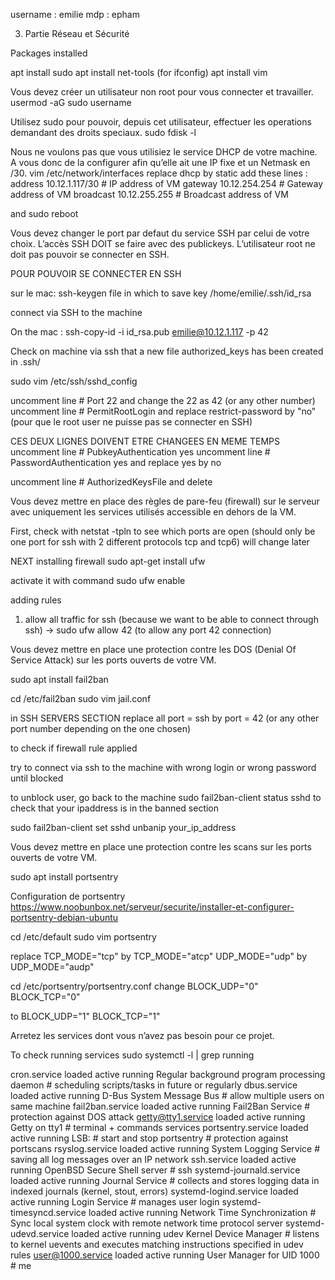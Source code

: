 username : emilie
mdp : epham

3. Partie Réseau et Sécurité

Packages installed

apt install sudo
apt install net-tools (for ifconfig)
apt install vim

Vous devez créer un utilisateur non root pour vous connecter et travailler.
usermod -aG sudo username

Utilisez sudo pour pouvoir, depuis cet utilisateur, effectuer les operations demandant des droits speciaux.
sudo fdisk -l

Nous ne voulons pas que vous utilisiez le service DHCP de votre machine. A vous
donc de la configurer afin qu’elle ait une IP fixe et un Netmask en /30.
vim /etc/network/interfaces
replace dhcp by static
add these lines :
address 10.12.1.117/30 # IP address of VM
gateway 10.12.254.254 # Gateway address of VM
broadcast 10.12.255.255 # Broadcast address of VM

and sudo reboot

Vous devez changer le port par defaut du service SSH par celui de votre choix.
L’accès SSH DOIT se faire avec des publickeys. L’utilisateur root ne doit pas
pouvoir se connecter en SSH.

POUR POUVOIR SE CONNECTER EN SSH

sur le mac:
ssh-keygen
file in which to save key /home/emilie/.ssh/id_rsa

connect via SSH to the machine

On the mac :
ssh-copy-id -i id_rsa.pub emilie@10.12.1.117 -p 42

Check on machine via ssh that a new file authorized_keys has been created in .ssh/


sudo vim /etc/ssh/sshd_config

uncomment line # Port 22 and change the 22 as 42 (or any other number)
uncomment line # PermitRootLogin and replace restrict-password by "no" (pour que le root user ne puisse pas se connecter en SSH)

CES DEUX LIGNES DOIVENT ETRE CHANGEES EN MEME TEMPS
uncomment line # PubkeyAuthentication yes
uncomment line # PasswordAuthentication yes and replace yes by no

uncomment line # AuthorizedKeysFile and delete 



Vous devez mettre en place des règles de pare-feu (firewall) sur le serveur avec
uniquement les services utilisés accessible en dehors de la VM.

First, check with netstat -tpln to see which ports are open (should only be one port for ssh with 2 different protocols tcp and tcp6) will change later

NEXT
installing firewall
sudo apt-get install ufw

activate it with command
sudo ufw enable

adding rules
1. allow all traffic for ssh (because we want to be able to connect through ssh)
-> sudo ufw allow 42 (to allow any port 42 connection)




Vous devez mettre en place une protection contre les DOS (Denial Of Service
Attack) sur les ports ouverts de votre VM.

sudo apt install fail2ban

cd /etc/fail2ban
sudo vim jail.conf

in SSH SERVERS SECTION
replace all port = ssh by port = 42 (or any other port number depending on the one chosen)

to check if firewall rule applied

try to connect via ssh to the machine with wrong login or wrong password until blocked

to unblock user, go back to the machine
sudo fail2ban-client status sshd         to check that your ipaddress is in the banned section

sudo fail2ban-client set sshd unbanip your_ip_address




Vous devez mettre en place une protection contre les scans sur les ports ouverts
de votre VM.

sudo apt install portsentry

Configuration de portsentry
https://www.noobunbox.net/serveur/securite/installer-et-configurer-portsentry-debian-ubuntu

cd /etc/default
sudo vim portsentry

replace
TCP_MODE="tcp" by TCP_MODE="atcp"
UDP_MODE="udp" by UDP_MODE="audp"

cd /etc/portsentry/portsentry.conf
change
BLOCK_UDP="0"
BLOCK_TCP="0"

to 
BLOCK_UDP="1"
BLOCK_TCP="1"




Arretez les services dont vous n’avez pas besoin pour ce projet.

To check running services
sudo systemctl -l | grep running

cron.service                 loaded active running   Regular background program processing daemon 		# scheduling scripts/tasks in future or regularly
dbus.service                 loaded active running   D-Bus System Message Bus 							# allow multiple users on same machine
fail2ban.service             loaded active running   Fail2Ban Service 									# protection against DOS attack
getty@tty1.service           loaded active running   Getty on tty1 										# terminal + commands services
portsentry.service           loaded active running   LSB: # start and stop portsentry 					# protection against portscans
rsyslog.service              loaded active running   System Logging Service 							# saving all log messages over an IP network
ssh.service                  loaded active running   OpenBSD Secure Shell server 						# ssh
systemd-journald.service     loaded active running   Journal Service 									# collects and stores logging data in indexed journals (kernel, stout, errors)
systemd-logind.service       loaded active running   Login Service 										# manages user login
systemd-timesyncd.service    loaded active running   Network Time Synchronization 						# Sync local system clock with remote network time protocol server
systemd-udevd.service        loaded active running   udev Kernel Device Manager 						# listens to kernel uevents and executes matching instructions specified in udev rules
user@1000.service            loaded active running   User Manager for UID 1000           				# me



